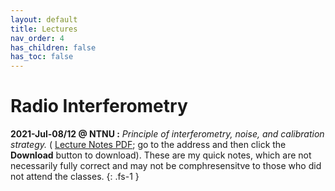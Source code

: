 ```yaml
---
layout: default
title: Lectures
nav_order: 4
has_children: false
has_toc: false
---
```


# Radio Interferometry

**2021-Jul-08/12 @ NTNU :** *Principle of interferometry, noise, and calibration strategy.* ( [Lecture Notes PDF](https://github.com/baobabyoo/baobabyoo.github.io/blob/main/pages/files/lecture_notes/2022/Radio_interferometry_2022Jul.pdf); go to the address and then click the **Download** button to download). These are my quick notes, which are not necessarily fully correct and may not be comphresensitve to those who did not attend the classes.
{: .fs-1 }

